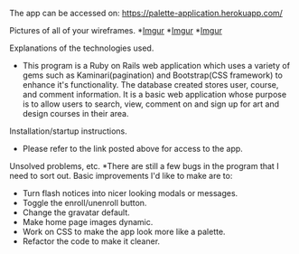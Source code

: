 The app can be accessed on: https://palette-application.herokuapp.com/

Pictures of all of your wireframes.
*[Imgur](http://i.imgur.com/y40Kmin.jpg)
*[Imgur](http://i.imgur.com/iCUb4KK.jpg)
*[Imgur](http://i.imgur.com/nL1hufT.jpg)

Explanations of the technologies used.
* This program is a Ruby on Rails web application which uses a variety of gems such as Kaminari(pagination) and Bootstrap(CSS framework) to enhance it's functionality. The database created stores user, course, and comment information. It is a basic web application whose purpose is to allow users to search, view, comment on and sign up for art and design courses in their area.

Installation/startup instructions.
* Please refer to the link posted above for access to the app.

Unsolved problems, etc.
*There are still a few bugs in the program that I need to sort out. Basic improvements I'd like to make are to:
- Turn flash notices into nicer looking modals or messages.
- Toggle the enroll/unenroll button.
- Change the gravatar default.
- Make home page images dynamic.
- Work on CSS to make the app look more like a palette.
- Refactor the code to make it cleaner.
